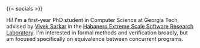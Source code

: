 ---
---

{{< socials >}}

Hi! I'm a first-year PhD student in Computer Science at Georgia Tech, advised by [Vivek Sarkar](https://vsarkar.cc.gatech.edu/) in the [Habanero Extreme Scale Software Research Laboratory](https://habanero.cc.gatech.edu/).
I'm interested in formal methods and verification broadly, but am focused specifically on equivalence between concurrent programs.

